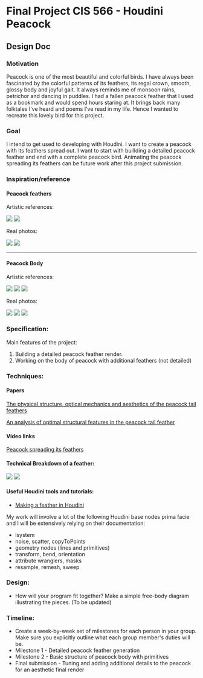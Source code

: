 # Final Project CIS 566 - Houdini Peacock

## Design Doc

### Motivation

Peacock is one of the most beautiful and colorful birds. I have always been fascinated by the colorful patterns of its feathers, its regal crown, smooth, glossy body and joyful gait. It always reminds me of monsoon rains, petrichor and dancing in puddles. I had a fallen peacock feather that I used as a bookmark and would spend hours staring at. It brings back many folktales I've heard and poems I've read in my life. Hence I wanted to recreate this lovely bird for this project.

### Goal

I intend to get used to developing with Houdini. I want to create a peacock with its feathers spread out. I want to start with buillding a detailed peacock feather and end with a complete peacock bird. Animating the peacock spreading its feathers can be future work after this project submission.

### Inspiration/reference

#### Peacock feathers

Artistic references:

![](References/feather/feather3.jpg)
![](References/feather/feather2.jpg)

Real photos:

![](References/feather/feather1.jpg)
![](References/feather/feather5.jpg)

---

#### Peacock Body

Artistic references:

![](References/peacock/peacock4.gif)
![](References/feather/feather4.jpg)
![](References/peacock/peacock3.jpg)

Real photos:

![](References/peacock/spreadingfeathers.gif)
![](References/peacock/peacock5.jpg)
![](References/peacock/peacock2.jpg)

### Specification:
Main features of the project:
1. Building a detailed peacock feather render.
2. Working on the body of peacock with additional feathers (not detailed)

### Techniques:

#### Papers
[The physical structure, optical mechanics and aesthetics of the peacock tail feathers](https://www.witpress.com/Secure/elibrary/papers/DN02/DN02043FU.pdf)

[An analysis of optimal structural features in the peacock tail feather](https://www.sciencedirect.com/science/article/abs/pii/S003039920500126X)

#### Video links
[Peacock spreading its feathers](https://www.youtube.com/watch?v=6wVWJIBsUFY)

#### Technical Breakdown of a feather:

![](References/feather/feathercomponents2.jpg)
![](References/feather/feathercomponents.jpg)

#### Useful Houdini tools and tutorials:

- [Making a feather in Houdini](https://www.youtube.com/watch?v=jNj9o9g04pA)

My work will involve a lot of the following Houdini base nodes prima facie and I will be extensively relying on their documentation:
- lsystem
- noise, scatter, copyToPoints
- geometry nodes (lines and primitives)
- transform, bend, orientation
- attribute wranglers, masks
- resample, remesh, sweep


### Design:
- How will your program fit together? Make a simple free-body diagram illustrating the pieces. (To be updated)

### Timeline:
- Create a week-by-week set of milestones for each person in your group. Make sure you explicitly outline what each group member's duties will be.
- Milestone 1 - Detailed peacock feather generation
- Milestone 2 - Basic structure of peacock body with primitives
- Final submission - Tuning and adding additional details to the peacock for an aesthetic final render
